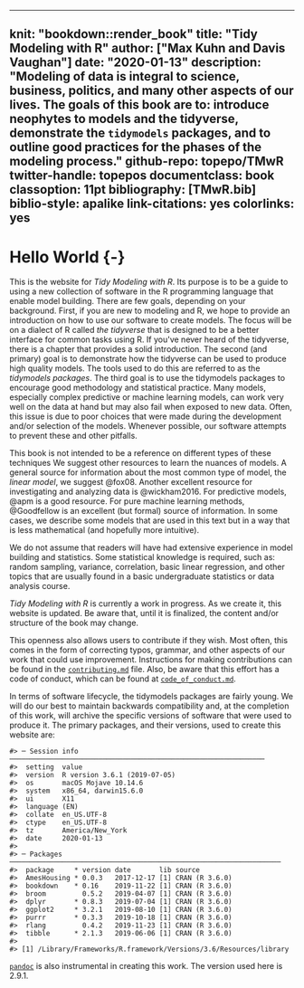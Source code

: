 
---
knit: "bookdown::render_book"
title: "Tidy Modeling with R"
author: ["Max Kuhn and Davis Vaughan"]
date: "2020-01-13"
description: "Modeling of data is integral to science, business, politics, and many other aspects of our lives. The goals of this book are to: introduce neophytes to models and the tidyverse, demonstrate the `tidymodels` packages, and to outline good practices for the phases of the modeling process."
github-repo: topepo/TMwR
twitter-handle: topepos
documentclass: book
classoption: 11pt
bibliography: [TMwR.bib]
biblio-style: apalike
link-citations: yes
colorlinks: yes
---

# Hello World {-} 

This is the website for _Tidy Modeling with R_. Its purpose is to be a guide to using a new collection of software in the R programming language that enable model building. There are few goals, depending on your background. First, if you are new to modeling and R, we hope to provide an introduction on how to use our software to create models. The focus will be on a dialect of R called _the tidyverse_ that is designed to be a better interface for common tasks using R. If you've never heard of the tidyverse, there is a chapter that provides a solid introduction. The second (and primary) goal is to demonstrate how the tidyverse can be used to produce high quality models. The tools used to do this are referred to as the _tidymodels packages_. The third goal is to use the tidymodels packages to encourage good methodology and statistical practice. Many models, especially complex predictive or machine learning models, can work very well on the data at hand but may also fail when exposed to new data. Often, this issue is due to poor choices that were made during the development and/or selection of the models. Whenever possible, our software attempts to prevent these and other pitfalls. 

This book is not intended to be a reference on different types of these techniques We suggest other resources to learn the nuances of models. A general source for information about the most common type of model, the _linear model_, we suggest @fox08. Another excellent resource for investigating and analyzing data is @wickham2016. For predictive models, @apm is a good resource. For pure machine learning methods, @Goodfellow is an excellent (but formal) source of information.  In some cases, we describe some models that are used in this text but in a way that is less mathematical (and hopefully more intuitive). 

We do not assume that readers will have had extensive experience in model building and statistics. Some statistical knowledge is required, such as: random sampling, variance, correlation, basic linear regression, and other topics that are usually found in a basic undergraduate statistics or data analysis course. 

_Tidy Modeling with R_ is currently a work in progress. As we create it, this website is updated. Be aware that, until it is finalized, the content and/or structure of the book may change. 

This openness also allows users to contribute if they wish. Most often, this comes in the form of correcting typos, grammar, and other aspects of our work that could use improvement. Instructions for making contributions can be found in the [`contributing.md`](https://github.com/topepo/TMwR/blob/master/contributing.md) file. Also, be aware that this effort has a code of conduct, which can be found at [`code_of_conduct.md`](https://github.com/topepo/TMwR/blob/master/code_of_conduct.md). 

In terms of software lifecycle, the tidymodels packages are fairly young. We will do our best to maintain backwards compatibility and, at the completion of this work, will archive the specific versions of software that were used to produce it. The primary packages, and their versions, used to create this website are:




```
#> ─ Session info ───────────────────────────────────────────────────────────────
#>  setting  value                       
#>  version  R version 3.6.1 (2019-07-05)
#>  os       macOS Mojave 10.14.6        
#>  system   x86_64, darwin15.6.0        
#>  ui       X11                         
#>  language (EN)                        
#>  collate  en_US.UTF-8                 
#>  ctype    en_US.UTF-8                 
#>  tz       America/New_York            
#>  date     2020-01-13                  
#> 
#> ─ Packages ───────────────────────────────────────────────────────────────────
#>  package     * version date       lib source        
#>  AmesHousing * 0.0.3   2017-12-17 [1] CRAN (R 3.6.0)
#>  bookdown    * 0.16    2019-11-22 [1] CRAN (R 3.6.0)
#>  broom         0.5.2   2019-04-07 [1] CRAN (R 3.6.0)
#>  dplyr       * 0.8.3   2019-07-04 [1] CRAN (R 3.6.0)
#>  ggplot2     * 3.2.1   2019-08-10 [1] CRAN (R 3.6.0)
#>  purrr       * 0.3.3   2019-10-18 [1] CRAN (R 3.6.0)
#>  rlang         0.4.2   2019-11-23 [1] CRAN (R 3.6.0)
#>  tibble      * 2.1.3   2019-06-06 [1] CRAN (R 3.6.0)
#> 
#> [1] /Library/Frameworks/R.framework/Versions/3.6/Resources/library
```

[`pandoc`](https://pandoc.org/) is also instrumental in creating this work. The version used here is 2.9.1. 
